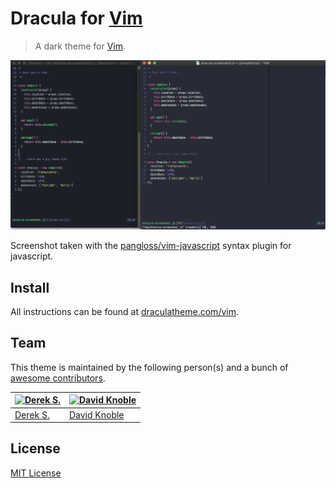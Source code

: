 # Dracula for [Vim](http://www.vim.org/)

> A dark theme for [Vim](http://www.vim.org/).

![Screenshot](./screenshot.png)

Screenshot taken with the [pangloss/vim-javascript](https://github.com/pangloss/vim-javascript)
syntax plugin for javascript.

## Install

All instructions can be found at [draculatheme.com/vim](https://draculatheme.com/vim).

## Team

This theme is maintained by the following person(s) and a bunch of
[awesome contributors](https://github.com/dracula/vim/graphs/contributors).

| [![Derek S.](https://avatars3.githubusercontent.com/u/5240018?v=3&s=70)](https://github.com/dsifford) | [![David Knoble](https://avatars0.githubusercontent.com/u/22802209?v=4&s=70)](https://github.com/benknoble) |
| ----------------------------------------------------------------------------------------------------- | ----------------------------------------------------------------------------------------------------------- |
| [Derek S.](https://github.com/dsifford)                                                               | [David Knoble](https://github.com/benknoble)                                                                |

## License

[MIT License](./LICENSE)
